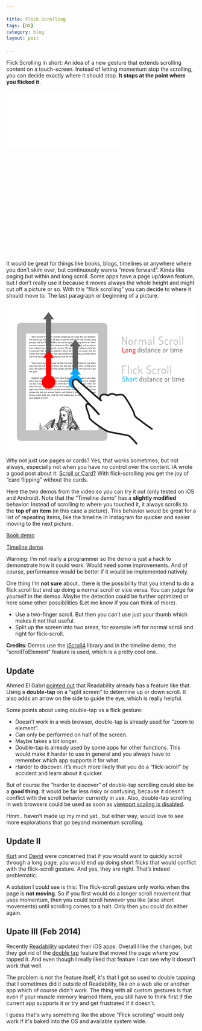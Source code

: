 ```yaml
---

title: Flick Scrolling
tags: [UX]
category: blog
layout: post

---
```


Flick Scrolling in short: An idea of a new gesture that extends scrolling content on a touch-screen. Instead of letting momentum stop the scrolling, you can decide exactly where it should stop. __It stops at the point where you flicked it__.

<div class="video-wrapper" style="padding-bottom: 56%;">
    <iframe class="video" src="//player.vimeo.com/video/49375288?title=0&amp;byline=0&amp;portrait=0" frameborder="0" webkitallowfullscreen mozallowfullscreen allowfullscreen></iframe>
</div>

It would be great for things like books, blogs, timelines or anywhere where you don’t skim over, but continuously wanna “move forward”. Kinda like paging but within and long scroll. Some apps have a page up/down feature, but I don’t really use it because it moves always the whole height and might cut off a picture or so. With this “flick scrolling” you can decide to where it should move to. The last paragraph or beginning of a picture.

![Flick scrolling illustration](/img/posts/flick-scroll.gif)

Why not just use pages or cards? Yes, that works sometimes, but not always, especially not when you have no control over the content. iA wrote a good post about it: [Scroll or Card?](http://informationarchitects.net/blog/ipad-scroll-or-card/) With flick-scrolling you get the joy of “card flipping” without the cards.

Here the two demos from the video so you can try it out (only tested on iOS and Android). Note that the “Timeline demo” has a __slightly modified__ behavior: Instead of scrolling to where you touched it, it always scrolls to the __top of an item__ (in this case a picture). This behavior would be great for a list of repeating items, like the timeline in Instagram for quicker and easier moving to the next picture.

[Book demo](http://archive.simurai.com/lab/flick-scroll/book/)

[Timeline demo](http://archive.simurai.com/lab/flick-scroll/timeline/)

Warning: I’m not really a programmer so the demo is just a hack to demonstrate how it could work. Would need some improvements. And of course, performance would be better if it would be implemented natively.

One thing I’m __not sure__ about.. there is the possibility that you intend to do a flick scroll but end up doing a normal scroll or vice versa. You can judge for yourself in the demos. Maybe the detection could be further optimized or here some other possibilities (Let me know if you can think of more).

* Use a two-finger scroll. But then you can’t use just your thumb which makes it not that useful.
* Split up the screen into two areas, for example left for normal scroll and right for flick-scroll.

__Credits__: Demos use the [iScroll4](http://cubiq.org/iscroll-4) library and in the timeline demo, the “scrollToElement” feature is used, which is a pretty cool one.


## Update
Ahmed El Gabri [pointed out](https://twitter.com/ahmedelgabri/status/247112692157009921) that Readability already has a feature like that. Using a __double-tap__ on a “split screen” to determine up or down scroll. It also adds an arrow on the side to guide the eye, which is really helpful.

Some points about using double-tap vs a flick gesture:

* Doesn’t work in a web browser, double-tap is already used for “zoom to element”.
* Can only be performed on half of the screen.
* Maybe takes a bit longer.
* Double-tap is already used by some apps for other functions. This would make it harder to use in general and you always have to remember which app supports it for what.
* Harder to discover. It’s much more likely that you do a “flick-scroll” by accident and learn about it quicker.

But of course the “harder to discover” of double-tap scrolling could also be a __good thing__. It would be far less risky or confusing, because it doesn’t conflict with the scroll behavior currently in use. Also, double-tap scrolling in web browsers could be used as soon as [viewport scaling is disabled](http://stackoverflow.com/questions/4389932/how-do-you-disable-viewport-zooming-on-mobile-safari).

Hmm.. haven’t made up my mind yet.. but either way, would love to see more explorations that go beyond momentum scrolling.


## Update II
[Kurt](https://twitter.com/damenleeturks/status/246261588611461120) and [David](https://twitter.com/desandro/status/248095894828883968) were concerned that if you would want to quickly scroll through a long page, you would end up doing short flicks that would conflict with the flick-scroll gesture. And yes, they are right. That’s indeed problematic.

A solution I could see is this: The flick-scroll gesture only works when the page is __not moving__. So if you first would do a longer scroll movement that uses momentum, then you could scroll however you like (also short movements) until scrolling comes to a halt. Only then you could do either again.


## Upate III (Feb 2014)

Recently [Readability](https://readability.com/) updated their iOS apps. Overall I like the changes, but they got rid of the [double tap](https://vimeo.com/45460682) feature that moved the page where you tapped it. And even though I really liked that feature I can see why it doesn't work that well.

The problem is not the feature itself, it's that I got so used to double tapping that I sometimes did it outside of Readability, like on a web site or another app which of course didn't work. The thing with all custom gestures is that even if your muscle memory learned them, you still have to think first if the current app supports it or try and get frustrated if it doesn't.

I guess that's why something like the above "Flick scrolling" would only work if it's baked into the OS and available system wide.
